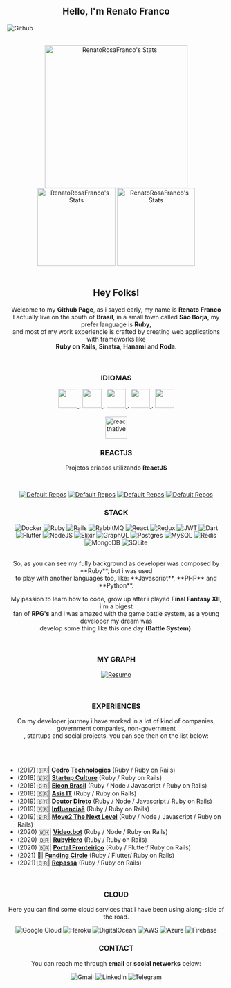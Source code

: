 <div align="center">
  
  ## Hello, I'm Renato Franco
</div>

![Github](https://github.com/RenatoRosaFranco/RenatoRosaFranco/assets/6882872/5c246939-e095-414d-ae2c-f3eb86403942)


<br>

<div align="center">
  
   <img height="330em" alt = "RenatoRosaFranco's Stats" src="https://github-readme-stats.vercel.app/api?username=RenatoRosaFranco&theme=transparent&show_icons=true"/>
   <img height="180em" alt = "RenatoRosaFranco's Stats" src="https://github-readme-streak-stats.herokuapp.com/?user=RenatoRosaFranco&theme=transparent&hide_border=false"/>
   <img height="180em" alt = "RenatoRosaFranco's Stats" src="https://github-readme-stats.vercel.app/api/top-langs/?username=RenatoRosaFranco&theme=transparent&show_icons=true&hide_border=false&layout=compact"/>
</div>

<br>

<div align='center'>
  
  ## **Hey Folks!**<br>
  Welcome to my **Github Page**, as i sayed early, my name is **Renato Franco**<br>
  I actually live on the south of **Brasil**, in a small town called **São Borja**, 
  my prefer language is **Ruby**, <br>and most of my work experiencie is crafted by creating 
  web applications with frameworks like<br> **Ruby on Rails**, **Sinatra**, **Hanami** and **Roda**.<br>
</div>

<br>

<div align='center'>


  ### **IDIOMAS**
  <a href="https://github.com/RenatoRosaFranco/RenatoRosaFranco/blob/main/README.md">
    <img src="https://github.com/RenatoRosaFranco/RenatoRosaFranco/assets/6882872/58147800-7524-4184-ba10-1256622ef813" width="44" height="44">
  </a> .

  <a href="https://github.com/RenatoRosaFranco/RenatoRosaFranco/blob/main/README-pl.md">
    <img src="https://github.com/RenatoRosaFranco/RenatoRosaFranco/assets/6882872/6866fd37-5c10-42bf-9b5b-888af1405da3" width="44" height="44">
  </a> .
  
  <a href="https://github.com/RenatoRosaFranco/RenatoRosaFranco/blob/main/README-en.md">
    <img src="https://github.com/RenatoRosaFranco/RenatoRosaFranco/assets/6882872/c5384861-c4c1-4ffe-8275-c517d7ca8339" width="44" height="44">
  </a> .
  
  <a href="https://github.com/RenatoRosaFranco/RenatoRosaFranco/blob/main/README-es.md">
    <img src="https://github.com/RenatoRosaFranco/RenatoRosaFranco/assets/6882872/aeb95b8c-84d0-4a15-8fdb-5808f089e3be" width="44" height="44">
  </a> .
  
  <a href="https://github.com/RenatoRosaFranco/RenatoRosaFranco/blob/main/README-de.md">
    <img src="https://github.com/RenatoRosaFranco/RenatoRosaFranco/assets/6882872/36e52e25-7002-4925-b941-a15806cb5049" width="44" height="44">
  </a>
</div>

<br>

<div align='center'> 
  <img src="https://reactnative.dev/img/header_logo.svg" alt="reactnative" width="50" height="50"/>
  <h3>REACTJS</h3>
  <p>Projetos criados utilizando <strong>ReactJS</strong></p>
  <br>
  
  [![Default Repos](https://github-readme-stats.vercel.app/api/pin/?username=RenatoRosaFranco&repo=github-repo-react&cache_seconds=86400&theme=default)]() 
  [![Default Repos](https://github-readme-stats.vercel.app/api/pin/?username=RenatoRosaFranco&repo=the-venue-reactjs&cache_seconds=86400&theme=default)]() 
  [![Default Repos](https://github-readme-stats.vercel.app/api/pin/?username=RenatoRosaFranco&repo=foodfork&cache_seconds=86400&theme=default)]() 
  [![Default Repos](https://github-readme-stats.vercel.app/api/pin/?username=RenatoRosaFranco&repo=eventos-app&cache_seconds=86400&theme=default)]() 
</div>

<div align='center'>
  
  ### **STACK**
  ![Docker](https://img.shields.io/badge/docker-%230db7ed.svg?style=for-the-badge&logo=docker&logoColor=white)
  ![Ruby](https://img.shields.io/badge/ruby-%23CC342D.svg?style=for-the-badge&logo=ruby&logoColor=white)
  ![Rails](https://img.shields.io/badge/rails-%23CC0000.svg?style=for-the-badge&logo=ruby-on-rails&logoColor=white)
  ![RabbitMQ](https://img.shields.io/badge/Rabbitmq-FF6600?style=for-the-badge&logo=rabbitmq&logoColor=white)
  ![React](https://img.shields.io/badge/react-%2320232a.svg?style=for-the-badge&logo=react&logoColor=%2361DAFB)
  ![Redux](https://img.shields.io/badge/redux-%23593d88.svg?style=for-the-badge&logo=redux&logoColor=white)
  ![JWT](https://img.shields.io/badge/JWT-black?style=for-the-badge&logo=JSON%20web%20tokens)
  ![Dart](https://img.shields.io/badge/dart-%230175C2.svg?style=for-the-badge&logo=dart&logoColor=white)
  ![Flutter](https://img.shields.io/badge/Flutter-%2302569B.svg?style=for-the-badge&logo=Flutter&logoColor=white)
  ![NodeJS](https://img.shields.io/badge/node.js-6DA55F?style=for-the-badge&logo=node.js&logoColor=white)
  ![Elixir](https://img.shields.io/badge/elixir-%234B275F.svg?style=for-the-badge&logo=elixir&logoColor=white)
  ![GraphQL](https://img.shields.io/badge/-GraphQL-E10098?style=for-the-badge&logo=graphql&logoColor=white)
  ![Postgres](https://img.shields.io/badge/postgres-%23316192.svg?style=for-the-badge&logo=postgresql&logoColor=white)
  ![MySQL](https://img.shields.io/badge/mysql-%2300f.svg?style=for-the-badge&logo=mysql&logoColor=white)
  ![Redis](https://img.shields.io/badge/redis-%23DD0031.svg?style=for-the-badge&logo=redis&logoColor=white)
  ![MongoDB](https://img.shields.io/badge/MongoDB-%234ea94b.svg?style=for-the-badge&logo=mongodb&logoColor=white)
  ![SQLite](https://img.shields.io/badge/sqlite-%2307405e.svg?style=for-the-badge&logo=sqlite&logoColor=white)
</div>

<br>

<div align='center'>
  So, as you can see my fully background as developer was composed by **Ruby**, but i was used<br>
  to play with another languages too, like: **Javascript**, **PHP** and **Python**.
  
  My passion to learn how to code, grow up after i played **Final Fantasy XII**, i'm a bigest<br>
  fan of **RPG's** and i was amazed with the game battle system, as a young developer my dream was<br>
  develop some thing like this one day **(Battle System)**.
</div>

<br>

<div align='center'>
  
  ### MY GRAPH
  
  [![Resumo](https://github-profile-summary-cards.vercel.app/api/cards/profile-details?username=RenatoRosaFranco&theme=vue)]() 
</div>

<br>

<div align='center'>
  
  ### EXPERIENCES
  
  On my developer journey i have worked in a lot of kind of companies, government companies, non-government<br>,
  startups and social projects, you can see then on the list below:
</div>

<br>
<br>

- (2017) 🇧🇷| **[Cedro Technologies](https://www.cedrotech.com/)** (Ruby / Ruby on Rails)
- (2018) 🇧🇷| **[Startup Culture](https://startupculture.com.br)** (Ruby / Ruby on Rails)
- (2018) 🇧🇷| **[Eicon Brasil](https://www.eicon.com.br/)** (Ruby / Node / Javascript / Ruby on Rails)
- (2018) 🇧🇷| **[Asis IT](https://asisprojetos.com.br/)** (Ruby / Ruby on Rails)
- (2019) 🇧🇷| **[Doutor Direto](https://www.doutordireto.com/)** (Ruby / Node / Javascript / Ruby on Rails)
- (2019) 🇧🇷| **[Influenciaê](https://influenciae.com/)** (Ruby / Ruby on Rails)
- (2019) 🇧🇷| **[Move2 The Next Level](https://move2.com.br/)** (Ruby / Node / Javascript / Ruby on Rails)
- (2020) 🇧🇷| **[Video.bot](https://video.bot)** (Ruby / Node / Ruby on Rails)
- (2020) 🇧🇷| **[RubyHero](https://rubyhero.io)** (Ruby / Ruby on Rails)
- (2020) 🇧🇷| **[Portal Fronteiriço](https://portalfronteirico.com)** (Ruby / Flutter/ Ruby on Rails)
- (2021) 🏴󠁧󠁢󠁥󠁮󠁧󠁿| **[Funding Circle](https://portalfronteirico.com)** (Ruby / Flutter/ Ruby on Rails)
- (2021) 🇧🇷| **[Repassa](https://repassa.com.br/)** (Ruby / Ruby on Rails)


<br>

<div align='center'>
  
  ### **CLOUD**
  Here you can find some cloud services that i have been using along-side of the road.<br>
  
  ![Google Cloud](https://img.shields.io/badge/GoogleCloud-%234285F4.svg?style=for-the-badge&logo=google-cloud&logoColor=white)
  ![Heroku](https://img.shields.io/badge/heroku-%23430098.svg?style=for-the-badge&logo=heroku&logoColor=white)
  ![DigitalOcean](https://img.shields.io/badge/DigitalOcean-%230167ff.svg?style=for-the-badge&logo=digitalOcean&logoColor=white)
  ![AWS](https://img.shields.io/badge/AWS-%23FF9900.svg?style=for-the-badge&logo=amazon-aws&logoColor=white)
  ![Azure](https://img.shields.io/badge/azure-%230072C6.svg?style=for-the-badge&logo=microsoftazure&logoColor=white)
  ![Firebase](https://img.shields.io/badge/firebase-%23039BE5.svg?style=for-the-badge&logo=firebase)
</div>

<div align='center'>
  
  ### **CONTACT**
  
  You can reach me through **email** or **social networks** below:<br>
  
  ![Gmail](https://img.shields.io/badge/Gmail-D14836?style=for-the-badge&logo=gmail&logoColor=white)
  ![LinkedIn](https://img.shields.io/badge/linkedin-%230077B5.svg?style=for-the-badge&logo=linkedin&logoColor=white)
  ![Telegram](https://img.shields.io/badge/Telegram-2CA5E0?style=for-the-badge&logo=telegram&logoColor=white)

</div>

